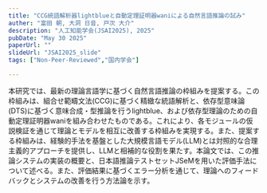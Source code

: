 ```yaml
---
title: "CCG統語解析器lightblueと自動定理証明器waniによる自然言語推論の試み"
auther: "富田 朝, 大洞 日音, 戸次 大介"
description: "人工知能学会(JSAI2025), 2025"
pubDate: "May 30 2025"
paperUrl: ""
slideUrl: "JSAI2025_slide"
tags: ["Non-Peer-Reviewed","国内学会"]

---
```

本研究では、最新の理論言語学に基づく自然言語推論の枠組みを提案する。この枠組みは、組合せ範疇文法(CCG)に基づく精緻な統語解析と、依存型意味論(DTS)に基づく意味合成・型推論を行うlightblue、および依存型理論のための自動定理証明器waniを組み合わせたものである。これにより、各モジュールの仮説検証を通じて理論とモデルを相互に改善する枠組みを実現する。また、提案する枠組みは、経験的手法を基盤とした大規模言語モデル(LLM)とは対照的な合理主義的アプローチを提供し、LLMと相補的な役割を果たす。本論文では、この推論システムの実装の概要と、日本語推論テストセットJSeMを用いた評価手法について述べる。また、評価結果に基づくエラー分析を通じて、理論へのフィードバックとシステムの改善を行う方法論を示す。